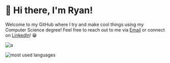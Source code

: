 # 👋 Hi there, I'm Ryan! 

Welcome to my GitHub where I try and make cool things using my Computer Science degree!
Feel free to reach out to me via [Email](mailto:amiri.ry@northeastern.edu) or connect on [LinkedIn](https://www.linkedin.com/in/ryanamiri/)! 😁


![a](https://github-profile-summary-cards.vercel.app/api/cards/profile-details?username=ryankamiri&theme=react)

![most used languages](https://github-readme-stats.vercel.app/api/top-langs/?username=ryankamiri&theme=react&hide_border=true&count_private=true&include_all_commits=true&langs_count=40&layout=compact&card_width=334)

